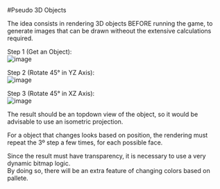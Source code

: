 #Pseudo 3D Objects

The idea consists in rendering 3D objects BEFORE running the game, to generate images that can be drawn witheout the extensive calculations required.

Step 1 (Get an Object):<br>
![image](https://user-images.githubusercontent.com/64809360/232524992-2e5cb46d-0a4d-4494-a91e-a7ab210e1c46.png)<br>

Step 2 (Rotate 45° in YZ Axis):<br>
![image](https://user-images.githubusercontent.com/64809360/232525143-6d8ed0a5-f348-49d2-9356-157197ccd6d0.png)<br>

Step 3 (Rotate 45° in XZ Axis):<br>
![image](https://user-images.githubusercontent.com/64809360/232525406-bce07ec2-6938-41e7-beac-6cd735e5cbf2.png)<br>

The result should be an topdown view of the object, so it would be advisable to use an isometric projection.<br>

For a object that changes looks based on position, the rendering must repeat the 3º step a few times, for each possible face.<br>

Since the result must have transparency, it is necessary to use a very dynamic bitmap logic.<br>
By doing so, there will be an extra feature of changing colors based on pallete.<br>
